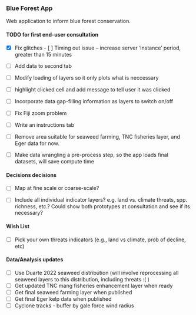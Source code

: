 ### Blue Forest App

Web application to inform blue forest conservation.

#### TODO for first end-user consultation

- [X] Fix glitches
      - [ ] Timing out issue – increase server ‘instance’ period, greater than 15 minutes

- [ ] Add data to second tab 


- [ ] Modify loading of layers so it only plots what is neccessary

- [  ] highlight clicked cell and add message to tell user it was clicked


- [ ] Incorporate data gap-filling information as layers to switch on/off

- [ ] Fix Fiji zoom problem

- [ ] Write an instructions tab

- [ ] Remove area suitable for seaweed farming, TNC fisheries layer, and Eger data for now.

- [ ] Make data wrangling a pre-process step, so the app loads final datasets, will save
compute time

#### Decisions decisions

- [ ] Map at fine scale or coarse-scale?

- [ ] Include all individual indicator layers? e.g. land vs. climate threats, spp. richness, etc.? Could show both prototypes at consultation and see if its necessary?

#### Wish List

- [ ] Pick your own threats indicators (e.g., land vs climate, prob of decline, etc)

#### Data/Analysis updates 

- [ ] Use Duarte 2022 seaweed distribution (will involve reprocessing all seaweed layers to this distribution, including threats :( )
- [ ] Get updated TNC mang fisheries enhancement layer when ready
- [ ] Get final seaweed farming layer when published
- [ ] Get final Eger kelp data when published
- [ ] Cyclone tracks - buffer by gale force wind radius
